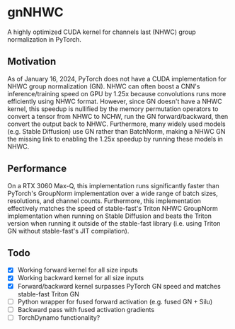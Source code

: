 # gnNHWC
A highly optimized CUDA kernel for channels last (NHWC) group normalization in PyTorch.

## Motivation
As of January 16, 2024, PyTorch does not have a CUDA implementation for NHWC group normalization (GN). NHWC can often boost a CNN's inference/training speed on GPU by 1.25x because convolutions runs more efficiently using NHWC format. However, since GN doesn't have a NHWC kernel, this speedup is nullified by the memory permutation operators to convert a tensor from NHWC to NCHW, run the GN forward/backward, then convert the output back to NHWC. Furthermore, many widely used models (e.g. Stable Diffusion) use GN rather than BatchNorm, making a NHWC GN the missing link to enabling the 1.25x speedup by running these models in NHWC. 

## Performance
On a RTX 3060 Max-Q, this implementation runs significantly faster than PyTorch's GroupNorm implementation over a wide range of batch sizes, resolutions, and channel counts. Furthermore, this implementation effectively matches the speed of stable-fast's Triton NHWC GroupNorm implementation when running on Stable Diffusion and beats the Triton version when running it outside of the stable-fast library (i.e. using Triton GN without stable-fast's JIT compilation).

## Todo
- [x] Working forward kernel for all size inputs 
- [x] Working backward kernel for all size inputs 
- [x] Forward/backward kernel surpasses PyTorch GN speed and matches stable-fast Triton GN
- [ ] Python wrapper for fused forward activation (e.g. fused GN + Silu)
- [ ] Backward pass with fused activation gradients
- [ ] TorchDynamo functionality?
